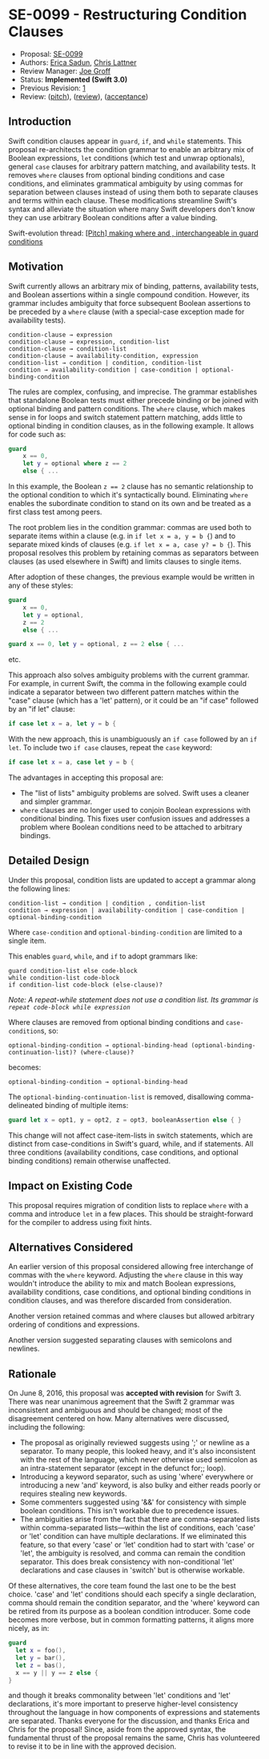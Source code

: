# SE-0099 - Restructuring Condition Clauses

* Proposal: [SE-0099](0099-conditionclauses.md)
* Authors: [Erica Sadun](https://github.com/erica), [Chris Lattner](https://github.com/lattner)
* Review Manager: [Joe Groff](https://github.com/jckarter)
* Status: **Implemented (Swift 3.0)**
* Previous Revision: [1](https://github.com/swiftlang/swift-evolution/blob/83053c5f5395987caf2ecb3830a5cd8dc6213237/proposals/0099-conditionclauses.md)
* Review: ([pitch](https://forums.swift.org/t/pitch-making-where-and-interchangeable-in-guard-conditions/2702)), ([review](https://forums.swift.org/t/review-se-0099-restructuring-condition-clauses/2808)), ([acceptance](https://forums.swift.org/t/accepted-with-revision-se-0099-restructuring-condition-clauses/2921))

## Introduction

Swift condition clauses appear in `guard`, `if`, and `while` statements. This proposal re-architects the condition grammar to enable an arbitrary mix of Boolean expressions, `let` conditions (which test and unwrap optionals), general `case` clauses for arbitrary pattern matching, and availability tests.  It removes `where` clauses from optional binding conditions and case conditions, and eliminates grammatical ambiguity by using commas for separation between clauses instead of using them both to separate clauses and terms within each clause.  These modifications streamline Swift's syntax and alleviate the situation where many Swift developers don't know they can use arbitrary Boolean conditions after a value binding.

Swift-evolution thread:
[\[Pitch\] making where and ,	interchangeable in guard conditions](https://forums.swift.org/t/pitch-making-where-and-interchangeable-in-guard-conditions/2702)

## Motivation

Swift currently allows an arbitrary mix of binding, patterns, availability
tests, and Boolean assertions within a single compound condition. However, its grammar includes ambiguity that force subsequent Boolean assertions to be preceded by a `where` clause (with a special-case exception made for availability tests). 

```
condition-clause → expression
condition-clause → expression, condition-list
condition-clause → condition-list
condition-clause → availability-condition, expression
condition-list → condition | condition, condition-list
condition → availability-condition | case-condition | optional-binding-condition
```

The rules are complex, confusing, and imprecise. The grammar establishes that standalone Boolean tests must either precede binding or be joined with optional binding and pattern conditions. The `where` clause, which makes sense in for loops and switch statement pattern matching, adds little to optional binding in condition clauses, as in the following example. It allows for code such as:

```swift
guard 
    x == 0,
    let y = optional where z == 2 
    else { ... 
```

In this example, the Boolean `z == 2` clause has no semantic relationship to the optional condition to which it's syntactically bound. Eliminating `where` enables the subordinate condition to stand on its own and be treated as a first class test among peers. 

The root problem lies in the condition grammar: commas are used both to separate items within a clause (e.g. in `if let x = a, y = b {`) and to separate mixed kinds of clauses (e.g. `if let x = a, case y? = b {`).  This proposal resolves this problem by retaining commas as separators between clauses (as used elsewhere in Swift) and limits clauses to single items.

After adoption of these changes, the previous example would be written in any of
these styles:

```swift
guard
    x == 0,
    let y = optional,
    z == 2 
    else { ... 

guard x == 0, let y = optional, z == 2 else { ... 
```

etc.

This approach also solves ambiguity problems with the current grammar. For example, in current Swift, the comma in the following example could indicate a separator between two different pattern matches within the "case" clause (which has a 'let' pattern), or it could be an "if case" followed by an "if let" clause:

```swift
if case let x = a, let y = b {
```

With the new approach, this is unambiguously an `if case` followed by an `if let`.  To include two `if case` clauses, repeat the `case` keyword:

```swift
if case let x = a, case let y = b {
```

The advantages in accepting this proposal are:

* The "list of lists" ambiguity problems are solved. Swift uses a cleaner and simpler grammar.
* `where` clauses are no longer used to conjoin Boolean expressions with conditional binding.  This fixes user confusion issues and addresses a problem where Boolean conditions need to be attached to arbitrary bindings.


## Detailed Design

Under this proposal, condition lists are updated to accept a grammar along the following lines:

```
‌condition-list → condition | condition , condition-list
‌condition → expression | availability-condition | case-condition | optional-binding-condition
```

Where `case-condition` and `optional-binding-condition` are limited to a single
item.

This enables `guard`, `while`, and `if` to adopt grammars like:

```
guard condition-list else code-block
while condition-list code-block
if condition-list code-block (else-clause)?
```

*Note: A repeat-while statement does not use a condition list. Its grammar is `repeat code-block while expression`*

Where clauses are removed from optional binding conditions and `case-condition`s, so:

```
optional-binding-condition → optional-binding-head (optional-binding-continuation-list)? (where-clause)?
```

becomes:

```
optional-binding-condition → optional-binding-head
```

The `optional-binding-continuation-list` is removed, disallowing comma-delineated binding of multiple items:

```swift
guard let x = opt1, y = opt2, z = opt3, booleanAssertion else { }
```

This change will not affect case-item-lists in switch statements, which are distinct from case-conditions in Swift's guard, while, and if statements. All three conditions (availability conditions, case conditions, and optional binding conditions) remain otherwise unaffected.

## Impact on Existing Code

This proposal requires migration of condition lists to replace `where` with a comma and introduce `let` in a few places.  This should be straight-forward for the compiler to address using fixit hints.

## Alternatives Considered

An earlier version of this proposal considered allowing free interchange of commas with the `where` keyword. Adjusting the `where` clause in this way wouldn't introduce the ability to mix and match Boolean expressions, availability conditions, case conditions, and optional binding conditions in condition clauses, and was therefore discarded from
consideration.

Another version retained commas and where clauses but allowed arbitrary ordering of conditions and expressions.

Another version suggested separating clauses with semicolons and newlines.

## Rationale

On June 8, 2016, this proposal was **accepted with revision** for Swift 3.
There was near unanimous agreement that the Swift 2 grammar was inconsistent
and ambiguous and should be changed; most of the disagreement centered on how.
Many alternatives were discussed, including the following:

- The proposal as originally reviewed suggests using ';' or newline as a
  separator. To many people, this looked heavy, and it's also inconsistent with
  the rest of the language, which never otherwise used semicolon as an
  intra-statement separator (except in the defunct for;; loop).
- Introducing a keyword separator, such as using 'where' everywhere or
  introducing a new 'and' keyword, is also bulky and either reads poorly or
  requires stealing new keywords.
- Some commenters suggested using '&&' for consistency with simple boolean
  conditions. This isn't workable due to precedence issues.
- The ambiguities arise from the fact that there are comma-separated lists
  within comma-separated lists—within the list of conditions, each 'case' or
  'let' condition can have multiple declarations. If we eliminated this
  feature, so that every 'case' or 'let' condition had to start with 'case' or
  'let', the ambiguity is resolved, and comma can remain the condition
  separator. This does break consistency with non-conditional 'let'
  declarations and case clauses in 'switch' but is otherwise workable.

Of these alternatives, the core team found the last one to be the best choice.
'case' and 'let' conditions should each specify a single declaration, comma
should remain the condition separator, and the 'where' keyword can be retired
from its purpose as a boolean condition introducer. Some code becomes more
verbose, but in common formatting patterns, it aligns more nicely, as in:

```swift
guard
  let x = foo(),
  let y = bar(),
  let z = bas(),
  x == y || y == z else {
}
```

and though it breaks commonality between 'let' conditions and 'let'
declarations, it's more important to preserve higher-level consistency
throughout the language in how components of expressions and statements are
separated. Thanks everyone for the discussion, and thanks Erica and Chris for
the proposal! Since, aside from the approved syntax, the fundamental thrust of
the proposal remains the same, Chris has volunteered to revise it to be in line
with the approved decision.
